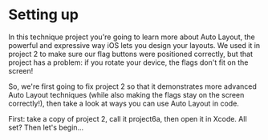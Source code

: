 # Setting up

<!-- YOUTUBE: acqxNJ4Kbhk -->

In this technique project you're going to learn more about Auto Layout, the powerful and expressive way iOS lets you design your layouts. We used it in project 2 to make sure our flag buttons were positioned correctly, but that project has a problem: if you rotate your device, the flags don't fit on the screen!

So, we're first going to fix project 2 so that it demonstrates more advanced Auto Layout techniques (while also making the flags stay on the screen correctly!), then take a look at ways you can use Auto Layout in code.

First: take a copy of project 2, call it project6a, then open it in Xcode. All set? Then let's begin…
